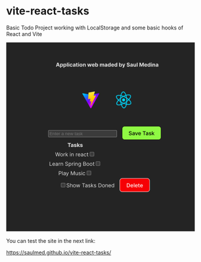 # vite-react-tasks
Basic Todo Project working with LocalStorage and some basic hooks of React and Vite

![](/src/assets/1.png)

You can test the site in the next link:

https://saulmed.github.io/vite-react-tasks/
